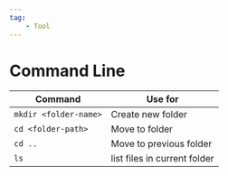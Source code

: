 ```yaml
---
tag:
    - Tool
---
```


# Command Line

| Command | Use for |
| --- | --- |
| `mkdir <folder-name>` | Create new folder |
| `cd <folder-path>` | Move to folder |
| `cd ..` | Move to previous folder |
| `ls` | list files in current folder |
